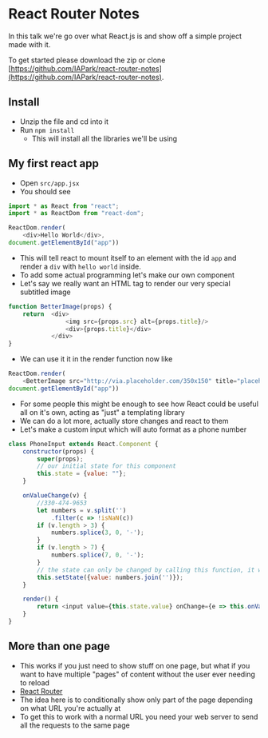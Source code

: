 # React Router Notes

In this talk we're go over what React.js is and show off a simple project made with it.

To get started please download the zip or clone [https://github.com/IAPark/react-router-notes](https://github.com/IAPark/react-router-notes).

## Install

* Unzip the file and cd into it
* Run `npm install`
    * This will install all the libraries we'll be using

## My first react app

* Open `src/app.jsx`
* You should see 
```javascript
import * as React from "react";
import * as ReactDom from "react-dom";

ReactDom.render(
    <div>Hello World</div>,
document.getElementById("app"))
```
* This will tell react to mount itself to an element with the id `app` and render a `div` with `hello world` inside.
* To add some actual programming let's make our own component
* Let's say we really want an HTML tag to render our very special subtitled image
```javascript
function BetterImage(props) {
    return  <div>
                <img src={props.src} alt={props.title}/>
                <div>{props.title}</div>
            </div>
}
```
* We can use it it in the render function now like
```javascript
ReactDom.render(
    <BetterImage src="http://via.placeholder.com/350x150" title="placeholder"/>,
document.getElementById("app"))
```
* For some people this might be enough to see how React could be useful all on it's own, acting as "just" a templating library
* We can do a lot more, actually store changes and react to them
* Let's make a custom input which will auto format as a phone number
```javascript
class PhoneInput extends React.Component {
    constructor(props) {
        super(props);
        // our initial state for this component
        this.state = {value: ""};
    }

    onValueChange(v) {
        //330-474-9653
        let numbers = v.split('')
            .filter(c => !isNaN(c))
        if (v.length > 3) {
            numbers.splice(3, 0, '-');
        }
        if (v.length > 7) {
            numbers.splice(7, 0, '-');
        }
        // the state can only be changed by calling this function, it won't re-render otherwise
        this.setState({value: numbers.join('')});
    }

    render() {
        return <input value={this.state.value} onChange={e => this.onValueChange(e.target.value)}/>
    }
}
```
## More than one page

* This works if you just need to show stuff on one page, but what if you want to have multiple "pages" of content without the user ever needing to reload
* [React Router](https://github.com/ReactTraining/react-router)
* The idea here is to conditionally show only part of the page depending on what URL you're actually at
* To get this to work with a normal URL you need your web server to send all the requests to the same page

